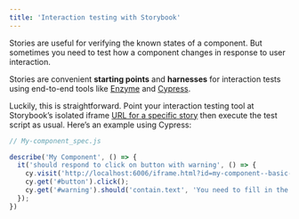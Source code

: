```yaml
---
title: 'Interaction testing with Storybook'
---
```


Stories are useful for verifying the known states of a component. But sometimes you need to test how a component changes in response to user interaction.

Stories are convenient **starting points** and **harnesses** for interaction tests using end-to-end tools like [Enzyme](https://enzymejs.github.io/enzyme/) and [Cypress](https://www.cypress.io/).

Luckily, this is straightforward. Point your interaction testing tool at Storybook’s isolated iframe [URL for a specific story](../configure/sidebar-and-urls.md#permalinking-to-stories) then execute the test script as usual. Here’s an example using Cypress:

```js
// My-component_spec.js

describe('My Component', () => {
  it('should respond to click on button with warning', () => {
	cy.visit('http://localhost:6006/iframe.html?id=my-component--basic-story’);
	cy.get('#button').click();
	cy.get('#warning').should('contain.text', 'You need to fill in the form!');
  });
})
```
